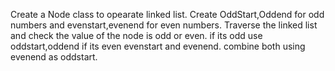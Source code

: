 Create a Node class to opearate linked list.
Create OddStart,Oddend for odd numbers  and evenstart,evenend for even numbers.
Traverse the linked list and check the value of the node is odd or even.
if its odd use oddstart,oddend if its even evenstart and evenend.
combine both using evenend as oddstart.
